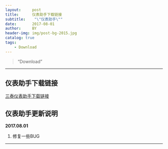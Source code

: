 ```yaml
---
layout:     post
title:      仪表助手下载链接
subtitle:    "\"仪表助手\""
date:       2017-08-01
author:     BY
header-img: img/post-bg-2015.jpg
catalog: true
tags:
    - Download
---
```


> “Download”

---

## 仪表助手下载链接

 [三泰仪表助手下载链接](http://blog.wmmou.cn/download/三泰仪表助手.apk)


## 仪表助手更新说明

  **2017.08.01**

1.  修复一些BUG

---
